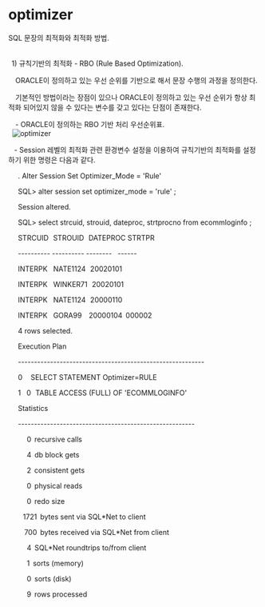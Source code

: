 # optimizer

SQL 문장의 최적화와 최적화 방법. <br><br>

  1) 규칙기반의 최적화 - RBO (Rule Based Optimization). <br>

 

     ORACLE이 정의하고 있는 우선 순위를 기반으로 해서 문장 수행의 과정을 정의한다.<br> 

     기본적인 방법이라는 장점이 있으나 ORACLE이 정의하고 있는 우선 순위가 항상 최적화 되어있지 않을 수 있다는 변수를 갖고 있다는 단점이 존재한다. <br>

 

     - ORACLE이 정의하는 RBO 기반 처리 우선순위표. <br>
   ![optimizer](https://user-images.githubusercontent.com/39476251/112588469-ce983780-8e42-11eb-9d17-7368280fe645.JPG)<br>
   
       - Session 레벨의 최적화 관련 환경변수 설정을 이용하여 규칙기반의 최적화를 설정하기 위한 명령은 다음과 같다. <br>

       . Alter Session Set Optimizer_Mode = 'Rule' 

       SQL> alter session set optimizer_mode = 'rule' ; 

       Session altered. 

       SQL> select strcuid, strouid, dateproc, strtprocno from ecommloginfo ; 

       STRCUID   STROUID   DATEPROC STRTPR 

       ---------- ---------- --------    ------ 

       INTERPK    NATE1124   20020101 

       INTERPK    WINKER71   20020101 

       INTERPK    NATE1124   20000110 

       INTERPK    GORA99     20000104  000002 

 

       4 rows selected. 

 

       Execution Plan 

       ---------------------------------------------------------- 

       0      SELECT STATEMENT Optimizer=RULE 

       1    0   TABLE ACCESS (FULL) OF 'ECOMMLOGINFO' 

       Statistics 

       ------------------------------------------------------- 

              0  recursive calls 

              4  db block gets 

              2  consistent gets 

              0  physical reads 

              0  redo size 

           1721  bytes sent via SQL*Net to client 

            700  bytes received via SQL*Net from client 

              4  SQL*Net roundtrips to/from client 

              1  sorts (memory) 

              0  sorts (disk) 

              9  rows processed 

  
